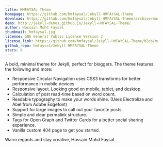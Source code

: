 ```yaml
---
title: HMFAYSAL Theme
homepage: https://github.com/hmfaysal/Jekyll-HMFAYSAL-Theme
download: https://github.com/hmfaysal/Jekyll-HMFAYSAL-Theme/archive/master.zip
demo: http://jekyll-demos.github.io/Jekyll-HMFAYSAL-Theme/
author: Hossain Mohd Faysal
thumbnail: hmfaysal.jpg
license: GNU General Public License Version 2
license_link: https://github.com/hmfaysal/Jekyll-HMFAYSAL-Theme/blob/master/LICENSE
github_repo: hmfaysal/Jekyll-HMFAYSAL-Theme
stars: 8
---
```


A bold, minimal theme for Jekyll, perfect for bloggers. The theme
features the following and more:

* Responsive Circular Navigation uses CSS3 transforms for better
  performance in mobile devices.
* Responsive layout. Looking good on mobile, tablet, and desktop.
* Calculation of post read-time based on word count.
* Readable typography to make your words shine. (Uses Electrolize and
  Abel from Adobe Edgefont)
* Support for large images to call out your favorite posts.
* Simple and clear permalink structure.
* Tags for Open Graph and Twitter Cards for a better social sharing
  experience.
* Vanilla custom 404 page to get you started.

Warm regards and stay creative,
Hossain Mohd Faysal
